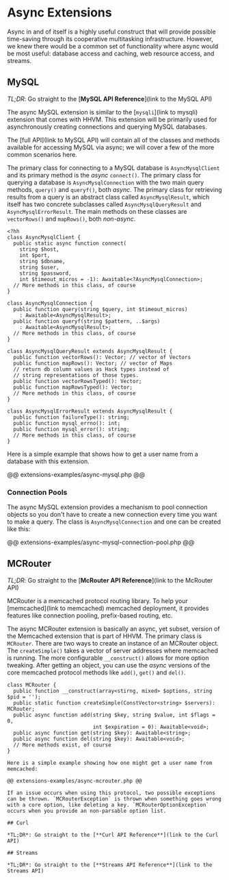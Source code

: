 # Async Extensions

Async in and of itself is a highly useful construct that will provide possible time-saving through its cooperative multitasking infrastructure. However, we knew there would be a common set of functionality where async would be most useful: database access and caching, web resource access, and streams.

## MySQL

*TL;DR*: Go straight to the [**MySQL API Reference**](link to the MySQL API)

The async MySQL extension is similar to the [`mysqli`](link to mysqli) extension that comes with HHVM. This extension will be primarily used for asynchronously creating connections and querying MySQL databases. 

The [full API](link to MySQL API) will contain all of the classes and methods available for accessing MySQL via async; we will cover a few of the more common scenarios here.

The primary class for connecting to a MySQL database is `AsyncMysqlClient` and its primary method is the *async* `connect()`. The primary class for querying a database is `AsyncMysqlConnection` with the two main query methods, `query()` and `queryf()`, both *async*. The primary class for retrieving results from a query is an abstract class called `AsyncMysqlResult`, which itself has two concrete subclasses called `AsyncMysqlQueryResult` and `AsyncMysqlErrorResult`. The main methods on these classes are `vectorRows()` and `mapRows()`, both *non-async*.

```
<?hh
class AsyncMysqlClient {
  public static async function connect(
    string $host,
    int $port,
    string $dbname,
    string $user,
    string $password,
    int $timeout_micros = -1): Awaitable<?AsyncMysqlConnection>;
  // More methods in this class, of course
}

class AsyncMysqlConnection {
  public function query(string $query, int $timeout_micros)
    : Awaitable<AsyncMysqlResult>;
  public function queryf(string $pattern, ..$args)
    : Awaitable<AsyncMysqlResult>;
  // More methods in this class, of course
}

class AsyncMysqlQueryResult extends AsyncMysqlResult {
  public function vectorRows(): Vector; // vector of Vectors
  public function mapRows(): Vector; // vector of Maps
  // return db column values as Hack types instead of
  // string representations of those types.
  public function vectorRowsTyped(): Vector;
  public function mapRowsTyped(): Vector;
  // More methods in this class, of course
}

class AsyncMysqlErrorResult extends AsyncMysqlResult {
  public function failureType(): string;
  public function mysql_errno(): int;
  public function mysql_error(): string;
  // More methods in this class, of course
}
```

Here is a simple example that shows how to get a user name from a database with this extension.

@@ extensions-examples/async-mysql.php @@

### Connection Pools

The async MySQL extension provides a mechanism to pool connection objects so you don't have to create a new connection every time you want to make a query. The class is `AsyncMysqlConnection` and one can be created like this:

@@ extensions-examples/async-mysql-connection-pool.php @@

## MCRouter

*TL;DR*: Go straight to the [**McRouter API Reference**](link to the McRouter API)

MCRouter is a memcached protocol routing library. To help your [memcached](link to memcached) memcached deployment, it provides features like connection pooling, prefix-based routing, etc.

The async MCRouter extension is basically an async, yet subset, version of the Memcached extension that is part of HHVM. The primary class is `MCRouter`. There are two ways to create an instance of an MCRouter object. The `createSimple()` takes a vector of server addresses where memcached is running. The more configurable `__construct()` allows for more option tweaking. After getting an object, you can use the *async* versions of the core memcached protocol methods like `add()`, `get()` and `del()`.

```
class MCRouter {
  public function __construct(array<stirng, mixed> $options, string $pid = '');
  public static function createSimple(ConstVector<string> $servers): MCRouter;
  public async function add(string $key, string $value, int $flags = 0, 
                            int $expiration = 0): Awaitable<void>;
  public async function get(string $key): Awaitable<string>;
  public async function del(string $key): Awaitable<void>;
  // More methods exist, of course
}

Here is a simple example showing how one might get a user name from memcached:

@@ extensions-examples/async-mcrouter.php @@

If an issue occurs when using this protocol, two possible exceptions can be thrown. `MCRouterException` is thrown when something goes wrong with a core option, like deleting a key. `MCRouterOptionException` occurs when you provide an non-parsable option list.

## Curl

*TL;DR*: Go straight to the [**Curl API Reference**](link to the Curl API)

## Streams  

*TL;DR*: Go straight to the [**Streams API Reference**](link to the Streams API)
